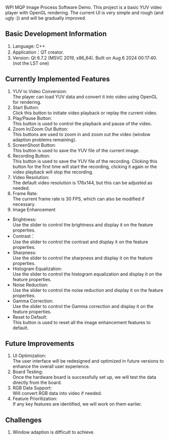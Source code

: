 WPI MQP Image Process Software Demo. This project is a basic YUV video player with OpenGL rendering. The current UI is very simple and rough (and ugly :)) and will be gradually improved.

Basic Development Information
-
1. Language: C++
2. Application：QT creator. 
3. Version: Qt 6.7.2 (MSVC 2019, x86_64). Built on Aug 6 2024 00:17:40. (not the LST one)

Currently Implemented Features
-
1. YUV to Video Conversion: <br>The player can load YUV data and convert it into video using OpenGL for rendering.
2. Start Button: <br>Click this button to initiate video playback or replay the current video.
3. Play/Pause Button: <br>This button is used to control the playback and pause of the video.
4. Zoom In/Zoom Out Button: <br>This buttons are used to zoom in and zoom out the video (window adaption problems remaining).
5. ScreenShoot Button: <br>This button is used to save the YUV file of the current image.
6. Recording Button: <br>This button is used to save the YUV file of the recording. Clicking this button for the first time will start the recording, clicking it again or the video playback will stop the recording.
7. Video Resolution: <br>The default video resolution is 176x144, but this can be adjusted as needed.
8. Frame Rate: <br>The current frame rate is 30 FPS, which can also be modified if necessary.
9. Image Enhancement
- Brightness: <br>Use the slider to control the brightness and display it on the feature properties.
- Contrast：<br>Use the slider to control the contrast and display it on the feature properties.
- Sharpness: <br>Use the slider to control the sharpness and display it on the feature properties.
- Histogram Equalization: <br>Use the slider to control the histogram equalization and display it on the feature properties.
- Noise Reduction: <br>Use the slider to control the noise reduction and display it on the feature properties.
- Gamma Correction: <br>Use the slider to control the Gamma correction and display it on the feature properties.
- Reset to Default: <br>This button is used to reset all the image enhancement features to default.

Future Improvements
-
1. UI Optimization: <br>The user interface will be redesigned and optimized in future versions to enhance the overall user experience.
2. Board Testing: <br>Once the hardware board is successfully set up, we will test the data directly from the board.
3. RGB Data Support: <br>Will convert RGB data into video if needed.
4. Feature Prioritization: <br>If any key features are identified, we will work on them earlier.

Challenges
-
1. Window adaption is difficult to achieve.
